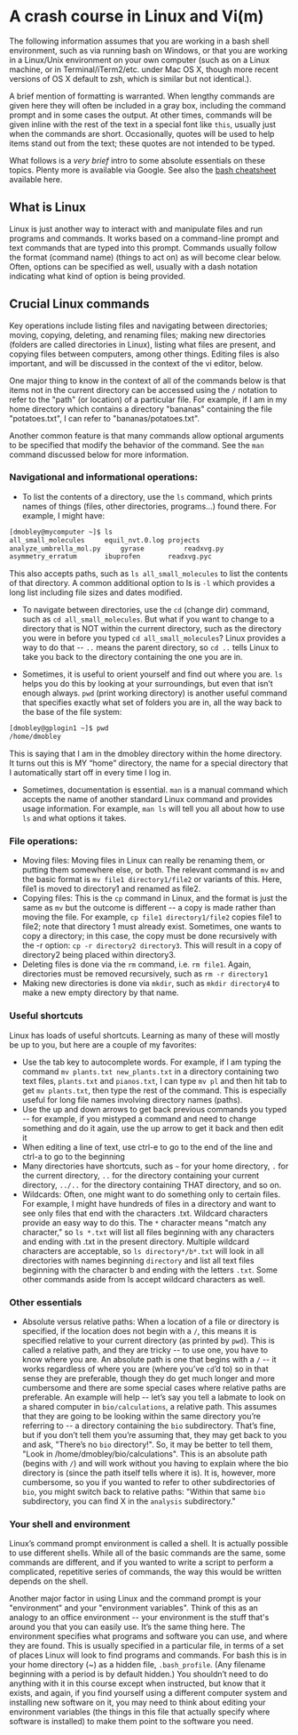 # A crash course in Linux and Vi(m)

The following information assumes that you are working in a bash shell environment, such as via running bash on Windows, or that you are working in a Linux/Unix environment on your own computer (such as on a Linux machine, or in Terminal/iTerm2/etc. under Mac OS X, though more recent versions of OS X default to zsh, which is similar but not identical.).

A brief mention of formatting is warranted.
When lengthy commands are given here they will often be included in a gray box, including the command prompt and in some cases the output.
At other times, commands will be given inline with the rest of the text in a special font like `this`, usually just when the commands are short.
Occasionally, quotes will be used to help items stand out from the text; these quotes are not intended to be typed.

What follows is a *very brief* intro to some absolute essentials on these topics.
Plenty more is available via Google.
See also the [bash cheatsheet](bash_cheatsheet.jpg) available here.

## What is Linux

Linux is just another way to interact with and manipulate files and run programs and commands. It works based on a command-line prompt and text commands that are typed into this prompt. Commands usually follow the format (command name) (things to act on) as will become clear below. Often, options can be specified as well, usually with a dash notation indicating what kind of option is being provided.

## Crucial Linux commands
Key operations include listing files and navigating between directories; moving, copying, deleting, and renaming files; making new directories (folders are called directories in Linux), listing what files are present, and copying files between computers, among other things.
Editing files is also important, and will be discussed in the context of the vi editor, below.

One major thing to know in the context of all of the commands below is that items not in the current directory can be accessed using the `/` notation to refer to the "path" (or location) of a particular file.
For example, if I am in my home directory which contains a directory "bananas" containing the file "potatoes.txt", I can refer to "bananas/potatoes.txt".

Another common feature is that many commands allow optional arguments to be specified that modify the behavior of the command.
See the `man` command discussed below for more information.

### Navigational and informational operations:

- To list the contents of a directory, use the `ls` command, which prints names of things (files, other directories, programs...) found there. For example, I might have:
```bash
[dmobley@mycomputer ~]$ ls
all_small_molecules	  	equil_nvt.0.log	projects
analyze_umbrella_mol.py 	gyrase		 	readxvg.py
asymmetry_erratum	  	ibuprofen	 	readxvg.pyc
```
This also accepts paths, such as `ls all_small_molecules` to list the contents of that directory.
A common additional option to ls is `-l` which provides a long list including file sizes and dates modified.

- To navigate between directories, use the `cd` (change dir) command, such as `cd all_small_molecules`. But what if you want to change to a directory that is NOT within the current directory, such as the directory you were in before you typed `cd all_small_molecules`? Linux provides a way to do that -- `..` means the parent directory, so `cd ..` tells Linux to take you back to the directory containing the one you are in.

- Sometimes, it is useful to orient yourself and find out where you are. `ls` helps you do this by looking at your surroundings, but even that isn’t enough always. `pwd` (print working directory) is another useful command that specifies exactly what set of folders you are in, all the way back to the base of the file system:
```bash
[dmobley@gplogin1 ~]$ pwd
/home/dmobley
```
This is saying that I am in the dmobley directory within the home directory. It turns out this is MY “home” directory, the name for a special directory that I automatically start off in every time I log in.

- Sometimes, documentation is essential. `man` is a manual command which accepts the name of another standard Linux command and provides usage information. For example, `man ls` will tell you all about how to use `ls` and what options it takes.

### File operations:

- Moving files: Moving files in Linux can really be renaming them, or putting them somewhere else, or both. The relevant command is `mv` and the basic format is `mv file1 directory1/file2` or variants of this. Here, file1 is moved to directory1 and renamed as file2.
- Copying files: This is the `cp` command in Linux, and the format is just the same as `mv` but the outcome is different -- a copy is made rather than moving the file. For example, `cp file1 directory1/file2` copies file1 to file2; note that directory 1 must already exist. Sometimes, one wants to copy a directory; in this case, the copy must be done recursively with the -r option: `cp -r directory2 directory3`. This will result in a copy of directory2 being placed within directory3.
- Deleting files is done via the `rm` command, i.e. `rm file1`. Again, directories must be removed recursively, such as `rm -r directory1`
- Making new directories is done via `mkdir`, such as `mkdir directory4` to make a new empty directory by that name.

### Useful shortcuts

Linux has loads of useful shortcuts. Learning as many of these will mostly be up to you, but here are a couple of my favorites:
- Use the tab key to autocomplete words. For example, if I am typing the command `mv plants.txt new_plants.txt` in a directory containing two text files, `plants.txt` and `pianos.txt`, I can type `mv pl` and then hit tab to get `mv plants.txt`, then type the rest of the command. This is especially useful for long file names involving directory names (paths).
- Use the up and down arrows to get back previous commands you typed -- for example, if you mistyped a command and need to change something and do it again, use the up arrow to get it back and then edit it
- When editing a line of text, use ctrl-e to go to the end of the line and ctrl-a to go to the beginning
- Many directories have shortcuts, such as `~` for your home directory, `.` for the current directory, `..` for the directory containing your current directory, `../..` for the directory containing THAT directory, and so on.
- Wildcards: Often, one might want to do something only to certain files. For example, I might have hundreds of files in a directory and want to see only files that end with the characters .txt. Wildcard characters provide an easy way to do this. The `*` character means "match any character," so `ls *.txt` will list all files beginning with any characters and ending with .txt in the present directory. Multiple wildcard characters are acceptable, so `ls directory*/b*.txt` will look in all directories with names beginning `directory` and list all text files beginning with the character b and ending with the letters `.txt`. Some other commands aside from ls accept wildcard characters as well.

### Other essentials
- Absolute versus relative paths: When a location of a file or directory is specified, if the location does not begin with a `/`, this means it is specified relative to your current directory (as printed by `pwd`). This is called a relative path, and they are tricky -- to use one, you have to know where you are. An absolute path is one that begins with a `/` -- it works regardless of where you are (where you’ve `cd`’d to) so in that sense they are preferable, though they do get much longer and more cumbersome and there are some special cases where relative paths are preferable. An example will help -- let’s say you tell a labmate to look on a shared computer in `bio/calculations`, a relative path. This assumes that they are going to be looking within the same directory you’re referring to -- a directory containing the `bio` subdirectory. That’s fine, but if you don’t tell them you’re assuming that, they may get back to you and ask, "There’s no `bio` directory!". So, it may be better to tell them, "Look in /home/dmobley/bio/calculations". This is an absolute path (begins with `/`) and will work without you having to explain where the bio directory is (since the path itself tells where it is). It is, however, more cumbersome, so you if you wanted to refer to other subdirectories of `bio`, you might switch back to relative paths: "Within that same `bio` subdirectory, you can find X in the `analysis` subdirectory."

### Your shell and environment

Linux’s command prompt environment is called a shell. It is actually possible to use different shells. While all of the basic commands are the same, some commands are different, and if you wanted to write a script to perform a complicated, repetitive series of commands, the way this would be written depends on the shell.

Another major factor in using Linux and the command prompt is your "environment" and your "environment variables". Think of this as an analogy to an office environment -- your environment is the stuff that's around you that you can easily use. It’s the same thing here. The environment specifies what programs and software you can use, and where they are found. This is usually specified in a particular file, in terms of a set of places Linux will look to find programs and commands. For bash this is in your home directory (~) as a hidden file, `.bash_profile`. (Any filename beginning with a period is by default hidden.) You shouldn’t need to do anything with it in this course except when instructed, but know that it exists, and again, if you find yourself using a different computer system and installing new software on it, you may need to think about editing your environment variables (the things in this file that actually specify where software is installed) to make them point to the software you need.
